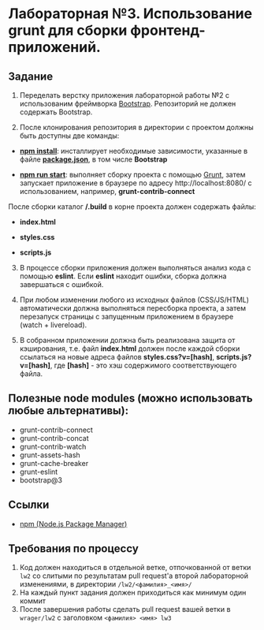 # Лабораторная №3. Использование grunt для сборки фронтенд-приложений.


## Задание

1. Переделать верстку приложения лабораторной работы №2 с использованим фреймворка [Bootstrap](http://getbootstrap.com/). Репозиторий не должен содержать Bootstrap.

2. После клонирования репозитория в директории с проектом должны быть доступны две команды:

  * **[npm install](https://docs.npmjs.com/cli/install)**: инсталлирует необходимые зависимости, указанные в файле **[package.json](https://docs.npmjs.com/files/package.json)**, в том числе **Bootstrap**
  
  * **[npm run start](https://docs.npmjs.com/misc/scripts)**: выполняет сборку проекта с помощью [Grunt](http://gruntjs.com/), затем запускает приложение в браузере по адресу http://localhost:8080/ с использованием, например, **grunt-contrib-connect**

После сборки каталог **/.build** в корне проекта должен содержать файлы:

  * **index.html**
  
  * **styles.css**
  
  * **scripts.js**

3. В процессе сборки приложения должен выполняться анализ кода с помощью **eslint**. Если **eslint** находит ошибки, сборка должна завершаться с ошибкой.

4. При любом изменении любого из исходных файлов (СSS/JS/HTML) автоматически должна выполняться пересборка проекта, а затем перезапуск страницы с запущенным приложением в браузере (watch + livereload).

5. В собранном приложении должна быть реализована защита от кэширования, т.е. файл **index.html** должен после каждой сборки ссылаться на новые адреса файлов **styles.css?v=[hash]**, **scripts.js?v=[hash]**, где **[hash]** - это хэш содержимого соответствующего файла.


## Полезные node modules (можно использовать любые альтернативы):

* grunt-contrib-connect
* grunt-contrib-concat
* grunt-contrib-watch
* grunt-assets-hash
* grunt-cache-breaker
* grunt-eslint
* bootstrap@3


## Ссылки

* [npm (Node.js Package Manager)](https://docs.npmjs.com/)


## Требования по процессу

1. Код должен находиться в отдельной ветке, отпочкованной от ветки `lw2` со слитыми по результатам pull request'а второй лабораторной изменениями, в директории `/lw2/<фамилия>_<имя>/`
2. На каждый пункт задания должен приходиться как минимум один коммит
3. После завершения работы сделать pull request вашей ветки в `wrager/lw2` с заголовком `<фамилия> <имя> lw3`
